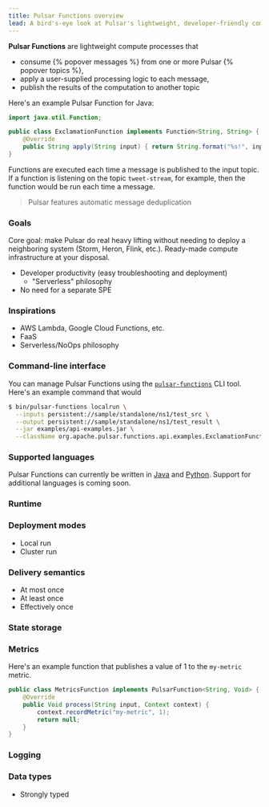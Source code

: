 ```yaml
---
title: Pulsar Functions overview
lead: A bird's-eye look at Pulsar's lightweight, developer-friendly compute platform
---
```



**Pulsar Functions** are lightweight compute processes that

* consume {% popover messages %} from one or more Pulsar {% popover topics %},
* apply a user-supplied processing logic to each message,
* publish the results of the computation to another topic

Here's an example Pulsar Function for Java:

```java
import java.util.Function;

public class ExclamationFunction implements Function<String, String> {
    @Override
    public String apply(String input) { return String.format("%s!", input); }
}
```

Functions are executed each time a message is published to the input topic. If a function is listening on the topic `tweet-stream`, for example, then the function would be run each time a message.

> Pulsar features automatic message deduplication

### Goals

Core goal: make Pulsar do real heavy lifting without needing to deploy a neighboring system (Storm, Heron, Flink, etc.). Ready-made compute infrastructure at your disposal.

* Developer productivity (easy troubleshooting and deployment)
  * "Serverless" philosophy
* No need for a separate SPE

### Inspirations

* AWS Lambda, Google Cloud Functions, etc.
* FaaS
* Serverless/NoOps philosophy

### Command-line interface

You can manage Pulsar Functions using the [`pulsar-functions`](../../reference/CliTools#pulsar-functions) CLI tool. Here's an example command that would

```bash
$ bin/pulsar-functions localrun \
  --inputs persistent://sample/standalone/ns1/test_src \
  --output persistent://sample/standalone/ns1/test_result \
  --jar examples/api-examples.jar \
  --className org.apache.pulsar.functions.api.examples.ExclamationFunction
```

### Supported languages

Pulsar Functions can currently be written in [Java](../../functions/api#java) and [Python](../../functions/api#python). Support for additional languages is coming soon.

### Runtime

### Deployment modes

* Local run
* Cluster run

### Delivery semantics

* At most once
* At least once
* Effectively once

### State storage

### Metrics

Here's an example function that publishes a value of 1 to the `my-metric` metric.

```java
public class MetricsFunction implements PulsarFunction<String, Void> {
    @Override
    public Void process(String input, Context context) {
        context.recordMetric("my-metric", 1);
        return null;
    }
}
```

### Logging

### Data types

* Strongly typed
